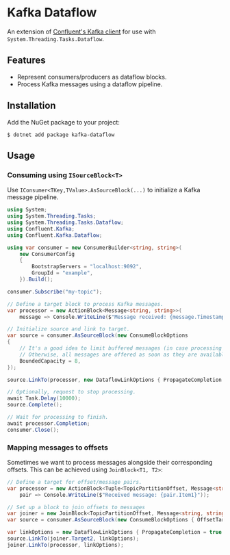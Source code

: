 # Kafka Dataflow
An extension of [Confluent's Kafka client](https://github.com/confluentinc/confluent-kafka-dotnet) for use with `System.Threading.Tasks.Dataflow`.

## Features
* Represent consumers/producers as dataflow blocks.
* Process Kafka messages using a dataflow pipeline.

## Installation

Add the NuGet package to your project:

    $ dotnet add package kafka-dataflow

## Usage

### Consuming using `ISourceBlock<T>`

Use `IConsumer<TKey,TValue>.AsSourceBlock(...)` to initialize a Kafka message pipeline.

```c#
using System;
using System.Threading.Tasks;
using System.Threading.Tasks.Dataflow;
using Confluent.Kafka;
using Confluent.Kafka.Dataflow;

using var consumer = new ConsumerBuilder<string, string>(
    new ConsumerConfig
    {
        BootstrapServers = "localhost:9092",
        GroupId = "example",
    }).Build();

consumer.Subscribe("my-topic");

// Define a target block to process Kafka messages.
var processor = new ActionBlock<Message<string, string>>(
    message => Console.WriteLine($"Message received: {message.Timestamp}"));

// Initialize source and link to target.
var source = consumer.AsSourceBlock(new ConsumeBlockOptions
{
    // It's a good idea to limit buffered messages (in case processing falls behind).
    // Otherwise, all messages are offered as soon as they are available.
    BoundedCapacity = 8,
});

source.LinkTo(processor, new DataflowLinkOptions { PropagateCompletion = true });

// Optionally, request to stop processing.
await Task.Delay(10000);
source.Complete();

// Wait for processing to finish.
await processor.Completion;
consumer.Close();
```

### Mapping messages to offsets

Sometimes we want to process messages alongside their corresponding offsets. This can be achieved using `JoinBlock<T1, T2>`:

```c#
// Define a target for offset/message pairs.
var processor = new ActionBlock<Tuple<TopicPartitionOffset, Message<string, string>>>(
    pair => Console.WriteLine($"Received message: {pair.Item1}"));

// Set up a block to join offsets to messages
var joiner = new JoinBlock<TopicPartitionOffset, Message<string, string>>();
var source = consumer.AsSourceBlock(new ConsumeBlockOptions { OffsetTarget = joiner.Target1 });

var linkOptions = new DataflowLinkOptions { PropagateCompletion = true };
source.LinkTo(joiner.Target2, linkOptions);
joiner.LinkTo(processor, linkOptions);
```
